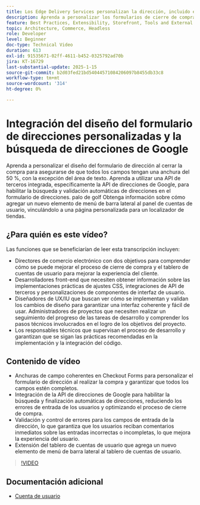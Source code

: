 ```yaml
---
title: Los Edge Delivery Services personalizan la dirección, incluido el completado automático
description: Aprenda a personalizar los formularios de cierre de compra de comercio electrónico e integrar Búsqueda de direcciones de Google para mejorar la experiencia del usuario y reducir los errores de entrada.
feature: Best Practices, Extensibility, Storefront, Tools and External Services
topic: Architecture, Commerce, Headless
role: Developer
level: Beginner
doc-type: Technical Video
duration: 613
exl-id: 91535671-02ff-4611-b452-0325792ad70b
jira: KT-16729
last-substantial-update: 2025-1-15
source-git-commit: b2d03fed21bd54044571084206097b8455db33c8
workflow-type: tm+mt
source-wordcount: '314'
ht-degree: 0%

---
```



# Integración del diseño del formulario de direcciones personalizadas y la búsqueda de direcciones de Google

Aprenda a personalizar el diseño del formulario de dirección al cerrar la compra para asegurarse de que todos los campos tengan una anchura del 50 %, con la excepción del área de texto. Aprenda a utilizar una API de terceros integrada, específicamente la API de direcciones de Google, para habilitar la búsqueda y validación automáticas de direcciones en el formulario de direcciones. palo de golf Obtenga información sobre cómo agregar un nuevo elemento de menú de barra lateral al panel de cuentas de usuario, vinculándolo a una página personalizada para un localizador de tiendas.

## ¿Para quién es este vídeo?

Las funciones que se beneficiarían de leer esta transcripción incluyen:

* Directores de comercio electrónico con dos objetivos para comprender cómo se puede mejorar el proceso de cierre de compra y el tablero de cuentas de usuario para mejorar la experiencia del cliente.
* Desarrolladores front-end que necesiten obtener información sobre las implementaciones prácticas de ajustes CSS, integraciones de API de terceros y personalizaciones de componentes de interfaz de usuario.
* Diseñadores de UX/IU que buscan ver cómo se implementan y validan los cambios de diseño para garantizar una interfaz coherente y fácil de usar.
Administradores de proyectos que necesiten realizar un seguimiento del progreso de las tareas de desarrollo y comprender los pasos técnicos involucrados en el logro de los objetivos del proyecto.
* Los responsables técnicos que supervisan el proceso de desarrollo y garantizan que se sigan las prácticas recomendadas en la implementación y la integración del código.


## Contenido de vídeo

* Anchuras de campo coherentes en Checkout Forms para personalizar el formulario de dirección al realizar la compra y garantizar que todos los campos estén completos.
* Integración de la API de direcciones de Google para habilitar la búsqueda y finalización automáticas de direcciones, reduciendo los errores de entrada de los usuarios y optimizando el proceso de cierre de compra.
* Validación y control de errores para los campos de entrada de la dirección, lo que garantiza que los usuarios reciban comentarios inmediatos sobre las entradas incorrectas o incompletas, lo que mejora la experiencia del usuario.
* Extensión del tablero de cuentas de usuario que agrega un nuevo elemento de menú de barra lateral al tablero de cuentas de usuario.

>[!VIDEO](https://video.tv.adobe.com/v/3442787?learn=on)

## Documentación adicional

* [Cuenta de usuario](https://experienceleague.adobe.com/developer/commerce/storefront/dropins/user-account/tutorials/)
